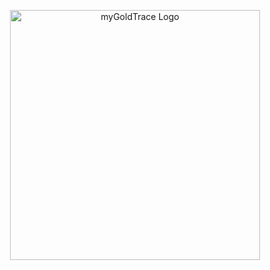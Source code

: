 <p align="center"><a href="https://mygoldtrace.raegrp.com/" target="_blank"><img src= "{{ asset('/images/logo/myGoldTrace.png') }}" width="400" alt="myGoldTrace Logo"></a></p>
